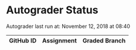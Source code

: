 # Autograder Status
Autograder last run at: November 12, 2018 at 08:40

| GitHub ID | Assignment | Graded Branch |
|-----------|------------|---------------|
